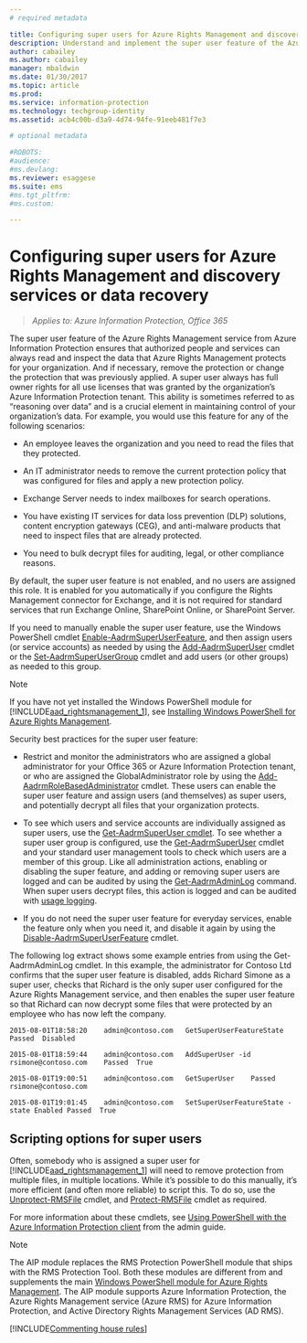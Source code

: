 ```yaml
---
# required metadata

title: Configuring super users for Azure Rights Management and discovery services or data recovery | Azure Information Protection
description: Understand and implement the super user feature of the Azure Rights Management service from Azure Information Protection, so that authorized people and services can always read and inspect the data that Azure Rights Management protects for your organization. This ability is sometimes referred to as 'reasoning over data' and is a crucial element in maintaining control of your organization's data.
author: cabailey
ms.author: cabailey
manager: mbaldwin
ms.date: 01/30/2017
ms.topic: article
ms.prod:
ms.service: information-protection
ms.technology: techgroup-identity
ms.assetid: acb4c00b-d3a9-4d74-94fe-91eeb481f7e3

# optional metadata

#ROBOTS:
#audience:
#ms.devlang:
ms.reviewer: esaggese
ms.suite: ems
#ms.tgt_pltfrm:
#ms.custom:

---
```


# Configuring super users for Azure Rights Management and discovery services or data recovery

>*Applies to: Azure Information Protection, Office 365*

The super user feature of the Azure Rights Management service from Azure Information Protection ensures that authorized people and services can always read and inspect the data that Azure Rights Management protects for your organization. And if necessary, remove the protection or change the protection that was previously applied. A super user always has full owner rights for all use licenses that was granted by the organization’s Azure Information Protection tenant. This ability is sometimes referred to as “reasoning over data” and is a crucial element in maintaining control of your organization’s data. For example, you would use this feature for any of the following scenarios:

-   An employee leaves the organization and you need to read the files that they protected.

-   An IT administrator needs to remove the current protection policy that was configured for files and apply a new protection policy.

-   Exchange Server needs to index mailboxes for search operations.

-   You have existing IT services for data loss prevention (DLP) solutions, content encryption gateways (CEG), and anti-malware products that need to inspect files that are already protected.

-   You need to bulk decrypt files for auditing, legal, or other compliance reasons.

By default, the super user feature is not enabled, and no users are assigned this role. It is enabled for you automatically if you configure the Rights Management connector for Exchange, and it is not required for standard services that run Exchange Online, SharePoint Online, or SharePoint Server.

If you need to manually enable the super user feature, use the Windows PowerShell cmdlet [Enable-AadrmSuperUserFeature](https://msdn.microsoft.com/library/azure/dn629400.aspx), and then assign users (or service accounts) as needed by using the [Add-AadrmSuperUser](https://msdn.microsoft.com/library/azure/dn629411.aspx) cmdlet or the [Set-AadrmSuperUserGroup](https://msdn.microsoft.com/library/azure/mt653943.aspx) cmdlet and add users (or other groups) as needed to this group. 

> [!NOTE]
> If you have not yet installed the Windows PowerShell module for [!INCLUDE[aad_rightsmanagement_1](../includes/aad_rightsmanagement_1_md.md)], see [Installing Windows PowerShell for Azure Rights Management](install-powershell.md).

Security best practices for the super user feature:

-   Restrict and monitor the administrators who are assigned a global administrator for your Office 365 or Azure Information Protection tenant, or who are assigned the GlobalAdministrator role by using the [Add-AadrmRoleBasedAdministrator](https://msdn.microsoft.com/library/azure/dn629417.aspx) cmdlet. These users can enable the super user feature and assign users (and themselves) as super users, and potentially decrypt all files that your organization protects.

-   To see which users and service accounts are individually assigned as super users, use the [Get-AadrmSuperUser cmdlet](https://msdn.microsoft.com/library/azure/dn629408.aspx). To see whether a super user group is configured, use the [Get-AadrmSuperUser](https://msdn.microsoft.com/library/azure/mt653942.aspx) cmdlet and your standard user management tools to check which users are a member of this group. Like all administration actions, enabling or disabling the super feature, and adding or removing super users are logged and can be audited by using the [Get-AadrmAdminLog](https://msdn.microsoft.com/library/azure/dn629430.aspx) command. When super users decrypt files, this action is logged and can be audited with [usage logging](log-analyze-usage.md).

-   If you do not need the super user feature for everyday services, enable the feature only when you need it, and disable it again by using the [Disable-AadrmSuperUserFeature](https://msdn.microsoft.com/library/azure/dn629428.aspx) cmdlet.

The following log extract shows some example entries from using the Get-AadrmAdminLog cmdlet. In this example, the administrator for Contoso Ltd confirms that the super user feature is disabled, adds Richard Simone as a super user, checks that Richard is the only super user configured for the Azure Rights Management service, and then enables the super user feature so that Richard can now decrypt some files that were protected by an employee who has now left the company.

`2015-08-01T18:58:20	admin@contoso.com	GetSuperUserFeatureState	Passed	Disabled`

`2015-08-01T18:59:44	admin@contoso.com	AddSuperUser -id rsimone@contoso.com	Passed	True`

`2015-08-01T19:00:51	admin@contoso.com	GetSuperUser	Passed	rsimone@contoso.com`

`2015-08-01T19:01:45	admin@contoso.com	SetSuperUserFeatureState -state Enabled	Passed	True`

## Scripting options for super users
Often, somebody who is assigned a super user for [!INCLUDE[aad_rightsmanagement_1](../includes/aad_rightsmanagement_1_md.md)] will need to remove protection from multiple files, in multiple locations. While it’s possible to do this manually, it’s more efficient (and often more reliable) to script this. To do so, use the [Unprotect-RMSFile](/powershell/rmsprotection/vlatest/unprotect-rmsfile) cmdlet, and [Protect-RMSFile](/powershell/rmsprotection/vlatest/protect-rmsfile) cmdlet as required.

For more information about these cmdlets, see [Using PowerShell with the Azure Information Protection client](..\rms-client\client-admin-guide-powershell.md) from the admin guide.

> [!NOTE]
> The AIP module replaces the RMS Protection PowerShell module that ships with the RMS Protection Tool. Both these modules are different from and supplements the main [Windows PowerShell module for Azure Rights Management](administer-powershell.md). The AIP module supports Azure Information Protection, the Azure Rights Management service (Azure RMS) for Azure Information Protection, and Active Directory Rights Management Services (AD RMS).

[!INCLUDE[Commenting house rules](../includes/houserules.md)]

